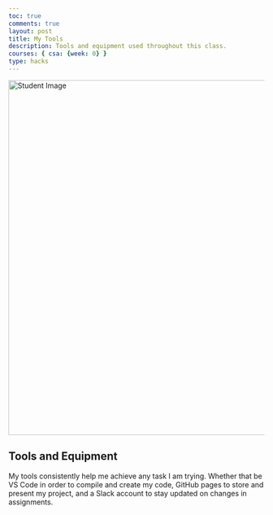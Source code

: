 ```yaml
---
toc: true
comments: true
layout: post
title: My Tools
description: Tools and equipment used throughout this class.
courses: { csa: {week: 0} }
type: hacks
---
```


<img src="https://github.com/Ant11234/student/assets/40652645/28d007b9-fcf7-4826-ab70-80ac6271b73d" alt="Student Image" height="698" width="1394">

## Tools and Equipment
My tools consistently help me achieve any task I am trying. Whether that be VS Code in order to compile and create my code, GitHub pages to store and present my project, and a Slack account to stay updated on changes in assignments.
